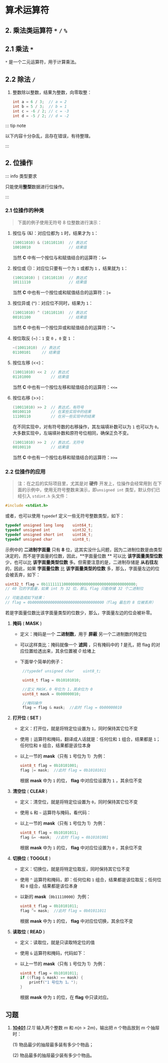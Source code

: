 # 算术运算符

## 2. 乘法类运算符 `*` `/` `%`

## 2.1 乘法 `*`

`*` 是一个二元运算符，用于计算乘法。

## 2.2 除法 `/`

1. 整数除以整数，结果为整数，向零取整：

   ```c
   int a = 6 / 3;  // a = 2
   int b = 5 / 3;  // b = 1
   int c = -6 / 2; // c = -3
   int d = -5 / 2; // d = -2
   ```

::: tip note

以下内容十分杂乱，且存在错误，有待整理。

:::

## 2. 位操作

::: info 类型要求

只能使用**整型**数据进行位操作。

:::

### 2.1 位操作的种类

> 下面的例子使用无符号 8 位整数进行演示：

1. 按位与 (&)：对应位都为 `1` 时，结果才为 `1`：

   ```c
   (10011010) & (10110110)  // 表达式
   10010010                 // 结果值
   ```

   当然 **C** 中有一个按位与和赋值结合的运算符：`&=`

2. 按位或 (|)：对应位只要有一个为 `1` 或都为 `1` ，结果就为 `1`：

   ```c
   (10011010) | (10110110)  // 表达式
   10111110                 // 结果值
   ```

   当然 **C** 中也有一个按位或和赋值结合的运算符：`|=`

3. 按位异或 (^)：对应位不同时，结果为 `1`：

   ```c
   (10011010) ^ (10110110)  // 表达式
   00101100                 // 结果值
   ```

   当然 **C** 中也有一个按位异或和赋值结合的运算符：`^=`

4. 按位取反 (~)：`1` 变 `0` ，`0` 变 `1` ：

   ```c
   ~(10011010)  // 表达式
   01100101     // 结果值
   ```

5. 按位左移 (<<)：

   ```c
   (10011010) << 2  // 表达式
   01101000         // 结果值
   ```

   当然 **C** 中也有一个按位左移和赋值结合的运算符：`<<=`

6. 按位右移 (>>)：

   ```c
   (10011010) >> 2  // 表达式，有符号
   00100110         // 在某些实现中的结果
   11100110         // 在另一些实现中的结果
   ```

   在不同实现中，对有符号数的右移操作，其左端填补数可以为 `1` 也可以为 `0`。大多数实现中，左端填补数和原符号位相同，确保正负不变。

   ```c
   (10011010) >> 2  // 表达式，无符号
   00100110         // 结果值
   ```

   当然 **C** 中也有一个按位右移和赋值结合的运算符：`>>=`

### 2.2 位操作的应用

> 注：在之后的实际项目里，尤其是对 **硬件** 开发上，位操作会经常用到
> 在下面的示例中，使用无符号整数来演示，即`unsigned int` 类型，默认你们已经引入 `stdint.h` 头文件：

```c
#include <stdint.h>
```

或者，也可以使用 `typedef` 定义一些无符号整数类型，如下：

```c
typedef unsigned long long    uint64_t;
typedef unsigned int          uint32_t;
typedef unsigned short int    uint16_t;
typedef unsigned char         uint8_t;
```

示例中的 **二进制字面量** 只有 **8** 位，这其实没什么问题，因为二进制位数是由类型决定的，而不是字面量的位数，因此，**字面量位数
** 可以比 **该字面量类型位数** 少，也可以比 **该字面量类型位数** 多。但需要注意的是，二进制存储是 **从右往左** 的，因此，如果
**字面量位数** 比 **该字面量类型的位数** 多，那么，字面量左边的位会被丢弃，如下：

```c
uint32_t flag = 0b1111111100000000000000000000000000000000;
// 40 位的字面量，如果 int 为 32 位，那么 flag 只能存储 32 个二进制位

// 可能造成如下结果：
// flag = 0b00000000000000000000000000000000（flag 最左的 8 位被丢弃）
```

若是字面量位数比该字面量类型的位数少，那么，字面量左边的位会被补零。

1. **掩码** ( **MASK** )
   - 定义：掩码是一个 **二进制数**，用于 **屏蔽** 另一个二进制数的特定位
   - 可以这样类比：掩码就像一个 **滤网** ，只有掩码中的 _1_ 是孔，把 flag 的对应位置给透出来，其余位置被 _0_ 给堵上
   - 下面举个简单的例子：

     ```c
      //typedef unsigned char    uint8_t;

      uint8_t flag = 0b10101010;

      //定义 MASK，0 号位为 1，其余位为 0
      uint8_t mask = 0b00000010;

      //掩码操作
      flag = flag & mask;  //此时 flag = 0b00000010
     ```

2. **打开位** ( **SET** )
   - 定义：打开位，就是将特定位设置为 `1`，同时保持其它位不变
   - 使用 `|` 运算符和掩码，翻译成人话就是：任何位和 `1` 组合，结果都是 `1`；任何位和 `0` 组合，结果都是该位本身
   - 以上一节的 **mask**（只有 `1` 号位为 1）为例：

     ```c
     uint8_t flag = 0b10101001;
     flag |= mask;  //此时 flag = 0b10101011
     ```

     根据 **mask** 中为 `1` 的位， **flag** 中对应位设置为 `1` ，其余位不变

3. **清空位** ( **CLEAR** )
   - 定义：清空位，就是将特定位设置为 `0`，同时保持其它位不变
   - 使用 `&` 和 `~` 运算符与掩码，看代码：
   - 以上一节的 **mask**（只有 `1` 号位为 1）为例：

     ```c
     uint8_t flag = 0b10101011;
     flag &= ~mask;  //此时 flag = 0b10101001
     ```

     根据 **mask** 中为 `1` 的位， **flag** 中对应位设置为 `0` ，其余位不变

4. **切换位** ( **TOGGLE** )
   - 定义：切换位，就是将特定位取反，同时保持其它位不变
   - 使用 `^` 运算符和掩码，即：任何位和 `1` 组合，结果都是该位取反；任何位和 `0` 组合，结果都是该位本身
   - 以新的 **mask**（`0b11110000`）为例：

     ```c
     uint8_t flag = 0b10101011;
     flag ^= mask;  //此时 flag = 0b01011011
     ```

     根据 **mask** 中为 `1` 的位， **flag** 中对应位切换，其余位不变

5. **读取位** ( **READ** )
   - 定义：读取位，就是只读取特定位的值
   - 使用 `&` 运算符和掩码，代码如下：
   - 以上一节的 **mask**（只有 `1` 号位为 1）为例：

     ```c
     uint8_t flag = 0b10101011;
     if ((flag & mask) == mask) {
         printf("1 号位为 1。");
     }
     ```

     根据 **mask** 中为 `1` 的位，在 **flag** 中只读对应。

## 习题

1. [**10401**](/教程/题解/语法和标准库/表达式/10401.md) _[2.1]_ 输入两个整数 $m$ 和 $n(n>2m)$，输出把 $n$ 个物品放到 $m$ 个抽屉时：

   (1) 物品最少的抽屉最多装有多少个物品；

   (2) 物品最多的抽屉最少装有多少个物品。
